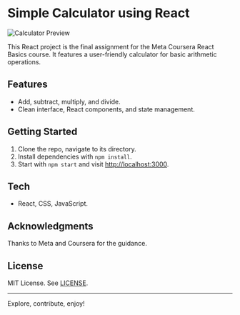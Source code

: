 # Simple Calculator using React

![Calculator Preview](/screenshot.png)

This React project is the final assignment for the Meta Coursera React Basics course. It features a user-friendly calculator for basic arithmetic operations.

## Features

- Add, subtract, multiply, and divide.
- Clean interface, React components, and state management.

## Getting Started

1. Clone the repo, navigate to its directory.
2. Install dependencies with `npm install`.
3. Start with `npm start` and visit [http://localhost:3000](http://localhost:3000).

## Tech

- React, CSS, JavaScript.

## Acknowledgments

Thanks to Meta and Coursera for the guidance.

## License

MIT License. See [LICENSE](LICENSE).

---

Explore, contribute, enjoy!

